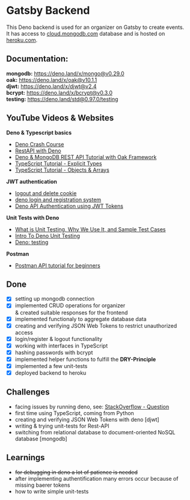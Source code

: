# Gatsby Backend

This Deno backend is used for an organizer on Gatsby to create events. <br> It has access to [cloud.mongodb.com](https://cloud.mongodb.com) database and is hosted on [heroku.com](https://dashboard.heroku.com).

## Documentation: <br>
__mongodb:__ https://deno.land/x/mongo@v0.29.0 <br>
__oak:__ https://deno.land/x/oak@v10.1.1 <br>
__djwt:__ https://deno.land/x/djwt@v2.4 <br>
__bcrypt:__ https://deno.land/x/bcrypt@v0.3.0 <br>
__testing:__ https://deno.land/std@0.97.0/testing

## YouTube Videos & Websites <br>
__Deno & Typescript basics__ <br>
* [Deno Crash Course](https://www.youtube.com/watch?v=NHHhiqwcfRM&list=PL9Q8sSLWvSenWR6lcA9_4ka6A_WZpUS8l&index=17)<br>
* [RestAPI with Deno](https://www.youtube.com/watch?v=Hi1Xen0H_HI&list=PL9Q8sSLWvSenWR6lcA9_4ka6A_WZpUS8l&index=1)<br>
* [Deno & MongoDB REST API Tutorial with Oak Framework](https://www.youtube.com/watch?v=TMPBEkfIPWk&list=PL9Q8sSLWvSenWR6lcA9_4ka6A_WZpUS8l&index=2)<br>
* [TypeScript Tutorial - Explicit Types](https://www.youtube.com/watch?v=__92ek8Xh4o&list=PL9Q8sSLWvSenWR6lcA9_4ka6A_WZpUS8l&index=12)<br>
* [TypeScript Tutorial - Objects & Arrays](https://www.youtube.com/watch?v=157NopQ-chU&list=PL9Q8sSLWvSenWR6lcA9_4ka6A_WZpUS8l&index=13)<br>

__JWT authentication__<br>
* [logout and delete cookie](https://www.youtube.com/watch?v=Z0MnltqC8T8&list=PL9Q8sSLWvSenWR6lcA9_4ka6A_WZpUS8l&index=7)<br>
* [deno login and registration system](https://www.youtube.com/watch?v=2TRipZfWEGY&list=PL9Q8sSLWvSenWR6lcA9_4ka6A_WZpUS8l&index=8)<br>
* [Deno API Authentication using JWT Tokens](https://www.youtube.com/watch?v=9W_BUMeMQI8&list=PL9Q8sSLWvSenWR6lcA9_4ka6A_WZpUS8l&index=9)<br>

__Unit Tests with Deno__<br>
* [What is Unit Testing, Why We Use It, and Sample Test Cases](https://www.youtube.com/watch?v=iWtxEDE1IR4&list=PL9Q8sSLWvSenWR6lcA9_4ka6A_WZpUS8l&index=15)<br>
* [Intro To Deno Unit Testing](https://www.youtube.com/watch?v=qRmF8mlA2a0&list=PL9Q8sSLWvSenWR6lcA9_4ka6A_WZpUS8l&index=10)<br>
* [Deno: testing](https://www.youtube.com/watch?v=Bg1v3Pquf8w&list=PL9Q8sSLWvSenWR6lcA9_4ka6A_WZpUS8l&index=11)<br>

__Postman__<br>
* [Postman API tutorial for beginners](https://www.youtube.com/watch?v=FjgYtQK_zLE&list=PL9Q8sSLWvSenWR6lcA9_4ka6A_WZpUS8l&index=4)<br>

## Done
 - [x] setting up mongodb connection
 - [x] implemented CRUD operations for organizer <br> & created suitable responses for the frontend
 - [x] implemented functionaly to aggregate database data
 - [x] creating and verifying JSON Web Tokens to restrict unauthorized access
 - [x] login/register & logout functionality
 - [x] working with interfaces in TypeScript
 - [x] hashing passwords with bcrypt
 - [x] implemented helper functions to fulfill the __DRY-Principle__
 - [x] implemented a few unit-tests
 - [x] deployed backend to heroku

## Challenges

* facing issues by running deno, see: [StackOverflow - Question](https://stackoverflow.com/questions/70856292/the-server-is-taking-too-long-to-respond-with-the-deno-run-command/70856322#70856322)<br>
* first time using TypeScript, coming from Python <br>
* creating and verifying JSON Web Tokens with deno [djwt] <br>
* writing & trying unit-tests for Rest-API 
* switching from relational database to document-oriented NoSQL database [mongodb]

## Learnings<br>

* ~~for debugging in deno a lot of patience is needed~~ <br>
* after implementing authentification many errors occur because of missing baerer tokens <br>
* how to write simple unit-tests <br>



